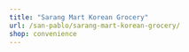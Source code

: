 ```yaml
---
title: "Sarang Mart Korean Grocery"
url: /san-pablo/sarang-mart-korean-grocery/
shop: convenience
---
```


